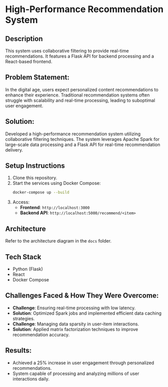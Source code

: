 
# High-Performance Recommendation System

## Description
This system uses collaborative filtering to provide real-time recommendations. It features a Flask API for backend processing and a React-based frontend.

## Problem Statement:
In the digital age, users expect personalized content recommendations to enhance their experience. Traditional recommendation systems often struggle with scalability and real-time processing, leading to suboptimal user engagement.

## Solution:
Developed a high-performance recommendation system utilizing collaborative filtering techniques. The system leverages Apache Spark for large-scale data processing and a Flask API for real-time recommendation delivery.

## Setup Instructions
1. Clone this repository.
2. Start the services using Docker Compose:
   ```bash
   docker-compose up --build
   ```
3. Access:
   - **Frontend**: `http://localhost:3000`
   - **Backend API**: `http://localhost:5000/recommend/<item>`

## Architecture
Refer to the architecture diagram in the `docs` folder.

## Tech Stack
- Python (Flask)
- React
- Docker Compose

## Challenges Faced & How They Were Overcome:
- **Challenge**: Ensuring real-time processing with low latency.
- **Solution**: Optimized Spark jobs and implemented efficient data caching strategies.
- **Challenge**: Managing data sparsity in user-item interactions.
- **Solution**: Applied matrix factorization techniques to improve recommendation accuracy.

## Results:
- Achieved a 25% increase in user engagement through personalized recommendations.
- System capable of processing and analyzing millions of user interactions daily.
